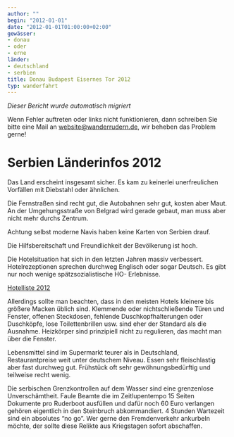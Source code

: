 ```yaml
---
author: ""
begin: "2012-01-01"
date: "2012-01-01T01:00:00+02:00"
gewässer:
- donau
- oder
- erne
länder:
- deutschland
- serbien
title: Donau Budapest Eisernes Tor 2012
typ: wanderfahrt
---
```



*Dieser Bericht wurde automatisch migriert*

Wenn Fehler auftreten oder links nicht funktionieren, dann schreiben Sie bitte eine Mail an website@wanderrudern.de, wir beheben das Problem gerne!



# Serbien Länderinfos 2012


Das Land erscheint insgesamt sicher. Es kam zu keinerlei unerfreulichen Vorfällen mit Diebstahl oder ähnlichen.

Die Fernstraßen sind recht gut, die Autobahnen sehr gut, kosten aber Maut. An der Umgehungsstraße von Belgrad wird gerade gebaut, man muss aber nicht mehr durchs Zentrum.

Achtung selbst moderne Navis haben keine Karten von Serbien drauf.

Die Hilfsbereitschaft und Freundlichkeit der Bevölkerung ist hoch.

Die Hotelsituation hat sich in den letzten Jahren massiv verbessert. Hotelrezeptionen sprechen durchweg Englisch oder sogar Deutsch. Es gibt nur noch wenige spätzsozialistische HO- Erlebnisse.

[Hotelliste 2012](/berichte/2012/donau_2012_hotels)

Allerdings sollte man beachten, dass in den meisten Hotels kleinere bis größere Macken üblich sind. Klemmende oder nichtschließende Türen und Fenster, offenen Steckdosen, fehlende Duschkopfhalterungen oder Duschköpfe, lose Toilettenbrillen usw. sind eher der Standard als die Ausnahme. Heizkörper sind prinzipiell nicht zu regulieren, das macht man über die Fenster.

Lebensmittel sind im Supermarkt teurer als in Deutschland, Restaurantpreise weit unter deutschem Niveau. Essen sehr fleischlastig aber fast durchweg gut. Frühstück oft sehr gewöhnungsbedürftig und teilweise recht wenig.

Die serbischen Grenzkontrollen auf dem Wasser sind eine grenzenlose Unverschämtheit. Faule Beamte die im Zeitlupentempo 15 Seiten Dokumente pro Ruderboot ausfüllen und dafür noch 60 Euro verlangen gehören eigentlich in den Steinbruch abkommandiert. 4 Stunden Wartezeit sind ein absolutes “no go”. Wer gerne den Fremdenverkehr ankurbeln möchte, der sollte diese Relikte aus Kriegstagen sofort abschaffen.